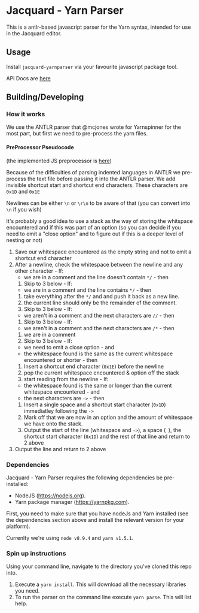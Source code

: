 # Jacquard - Yarn Parser

This is a antlr-based javascript parser for the Yarn syntax, intended for use in the Jacquard editor.

## Usage

Install `jacquard-yarnparser` via your favourite javascript package tool.

API Docs are [here](https://stirfirestudios.github.io/Jacquard-YarnParser/#parser)

## Building/Developing

### How it works

We use the ANTLR parser that @mcjones wrote for Yarnspinner for the most part, but first we need to pre-process the yarn files.

#### PreProcessor Pseudocode

(the implemented JS preprocessor is [here](preprocessor.js))

Because of the difficulties of parsing indented languages in ANTLR we pre-process the text file before passing it into the ANTLR parser. We add invisible shortcut start and shortcut end characters. These characters are `0x1D` and `0x1E`

Newlines can be either `\n` or `\r\n` to be aware of that (you can convert into `\n` if you wish)

It's probably a good idea to use a stack as the way of storing the whitspace encountered and if this was part of an option (so you can decide if you need to emit a "close option" and to figure out if this is a deeper level of nesting or not)

  1. Save our whitespace encountered as the empty string and not to emit a shortcut end character
  2. After a newline, check the whitespace between the newline and any other character
    - If:
        - we are in a comment and the line doesn't contain `*/`
    - then
        1. Skip to 3 below
    - If:
        - we are in a comment and the line contains `*/`
    - then
        1. take everything after the `*/` and and push it back as a new line.
        2. the current line should only be the remainder of the comment.
        2. Skip to 3 below
    - If: 
        - we aren't in a comment and the next characters are `//`
    - then
        1. Skip to 3 below
    - If:
        - we aren't in a comment and the next characters are `/*`
    - then
        1. we are in a comment
        2. Skip to 3 below
    - If:
        - we need to emit a close option 
    - and
        - the whitespace found is the same as the current whitespace encountered or shorter
    - then
        1. Insert a shortcut end character (`0x1E`) before the newline 
        2. pop the current whitespace encountered & option off the stack
        3. start reading from the newline
    - If:
        - the whitespace found is the same or longer than the current whitespace encountered
    - and 
        - the next characters are `->`
    - then
        1. Insert a single space and a shortcut start character  (`0x1D`) immediatley following the `->`
        1. Mark off that we are now in an option and the amount of whitespace we have onto the stack.
        2. Output the start of the line (whitespace and `->`), a space (` `), the shortcut start character (`0x1D`) and the rest of that line and return to 2 above
  3. Output the line and return to 2 above


### Dependencies

Jacquard - Yarn Parser requires the following dependencies be pre-installed:

* NodeJS (https://nodejs.org).
* Yarn package manager (https://yarnpkg.com).

First, you need to make sure that you have nodeJs and Yarn installed (see the dependencies section above and install the relevant version for your platform).

Currenlty we're using `node v8.9.4` and `yarn v1.5.1`.

### Spin up instructions

Using your command line, navigate to the directory you've cloned this repo into.

  1. Execute a `yarn install`. This will download all the necessary libraries you need.
  2. To run the parser on the command line execute `yarn parse`. This will list help.